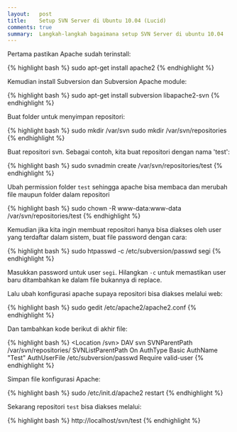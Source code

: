 ```yaml
---
layout:   post
title:    Setup SVN Server di Ubuntu 10.04 (Lucid)
comments: true
summary:  Langkah-langkah bagaimana setup SVN Server di ubuntu 10.04
---
```


Pertama pastikan Apache sudah terinstall:
    
{% highlight bash %}
sudo apt-get install apache2
{% endhighlight %}

Kemudian install Subversion dan Subversion Apache module:
		
{% highlight bash %}
sudo apt-get install subversion libapache2-svn
{% endhighlight %}

Buat folder untuk menyimpan repositori:

{% highlight bash %}
sudo mkdir /var/svn
sudo mkdir /var/svn/repositories
{% endhighlight %}

Buat repositori svn. Sebagai contoh, kita buat repositori dengan nama 'test':

{% highlight bash %}
sudo svnadmin create /var/svn/repositories/test
{% endhighlight %}

Ubah permission folder `test` sehingga apache bisa membaca dan merubah file maupun folder dalam repositori

{% highlight bash %}
sudo chown	-R www-data:www-data /var/svn/repositories/test
{% endhighlight %}

Kemudian jika kita ingin membuat repositori hanya bisa diakses oleh user yang terdaftar dalam sistem, buat file password dengan cara:

{% highlight bash %}
sudo htpasswd -c /etc/subversion/passwd segi
{% endhighlight %}

Masukkan password untuk user `segi`. Hilangkan `-c` untuk memastikan user baru ditambahkan ke dalam file bukannya di replace.

Lalu ubah konfigurasi apache supaya repositori bisa diakses melalui web:

{% highlight bash %}
sudo gedit /etc/apache2/apache2.conf
{% endhighlight %}

Dan tambahkan kode berikut di akhir file:

{% highlight bash %}
<Location /svn>
  DAV svn
  SVNParentPath /var/svn/repositories/
  SVNListParentPath On
  AuthType Basic
  AuthName "Test"
  AuthUserFile /etc/subversion/passwd
  <LimitExcept GET PROPFIND OPTIONS REPORT>
    Require valid-user
  </LimitExcept>
</Location>
{% endhighlight %}

Simpan file konfigurasi Apache:

{% highlight bash %}
sudo /etc/init.d/apache2 restart
{% endhighlight %}

Sekarang repositori `test` bisa diakses melalui:

{% highlight bash %}
http://localhost/svn/test
{% endhighlight %}
